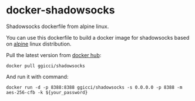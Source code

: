 # docker-shadowsocks
Shadowsocks dockerfile from alpine linux.

You can use this dockerfile to build a docker image for shadowsocks based on
[alpine](https://alpinelinux.org/) linux distribution.

Pull the latest version from [docker hub](https://hub.docker.com/r/ggicci/shadowsocks/):

```
docker pull ggicci/shadowsocks
```

And run it with command:

```
docker run -d -p 8388:8388 ggicci/shadowsocks -s 0.0.0.0 -p 8388 -m aes-256-cfb -k ${your_password}
```
